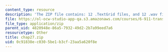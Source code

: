 ```yaml
---
content_type: resource
description: 'The ZIP file contains: 12 .TextGrid files, and 12 .wav files.'
file: https://ol-ocw-studio-app-qa.s3.amazonaws.com/courses/6-911-transcribing-prosodic-structure-of-spoken-utterances-with-tobi-january-iap-2006/0c91838ec0305be1b3cf23aa5a620f8e_chap27.zip
file_type: application/zip
parent_uid: 4820948e-86a5-7932-49d2-2b7a99eed7a6
resourcetype: Other
title: chap27.zip
uid: 0c91838e-c030-5be1-b3cf-23aa5a620f8e
---
```

